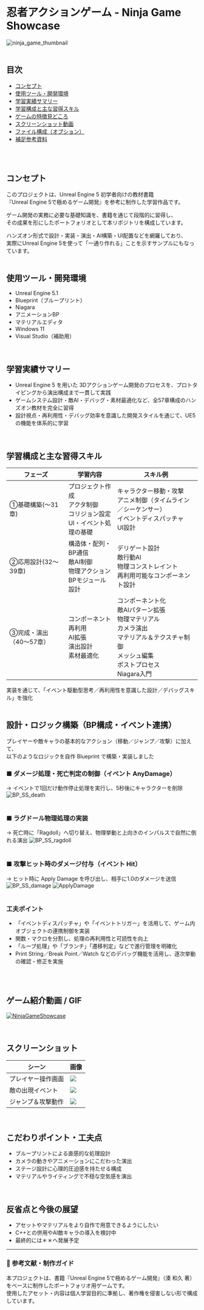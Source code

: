 
# 忍者アクションゲーム - Ninja Game Showcase

![ninja_game_thumbnail](assets/ninja_game_thumbnail.png) <!-- ゲームのサムネイル画像をここに -->
<br>
<br>

## 目次

- [コンセプト](#コンセプト)
- [使用ツール・開発環境](#使用ツール開発環境)
- [学習実績サマリー](#学習実績サマリー)
- [学習構成と主な習得スキル](#学習構成と主な習得スキル)
- [ゲームの特徴見どころ](#ゲームの特徴見どころ)
- [スクリーンショット動画](#スクリーンショット動画)
- [ファイル構成（オプション）](#ファイル構成オプション)
- [補足参考資料](#補足参考資料)

<br>
<br>

## コンセプト

このプロジェクトは、Unreal Engine 5 初学者向けの教材書籍  
『Unreal Engine 5で極めるゲーム開発』を参考に制作した学習作品です。

ゲーム開発の実務に必要な基礎知識を、書籍を通じて段階的に習得し、  
その成果を形にしたポートフォリオとして本リポジトリを構成しています。

ハンズオン形式で設計・実装・演出・AI構築・UI配置などを網羅しており、  
実際にUnreal Engine 5を使って「一通り作れる」ことを示すサンプルにもなっています。
<br>
<br>

## 使用ツール・開発環境

- Unreal Engine 5.1
- Blueprint（ブループリント）
- Niagara
- アニメーションBP
- マテリアルエディタ
- Windows 11
- Visual Studio（補助用）
<br>

## 学習実績サマリー

- Unreal Engine 5 を用いた 3Dアクションゲーム開発のプロセスを、プロトタイピングから演出構成まで一貫して実践
- ゲームシステム設計・敵AI・デバッグ・素材最適化など、全57章構成のハンズオン教材を完全に習得
- 設計視点・再利用性・デバッグ効率を意識した開発スタイルを通じて、UE5の機能を体系的に学習
<br>

## 学習構成と主な習得スキル
| フェーズ | 学習内容 | スキル例 |
|---------|---------|---------|
| ①基礎構築(〜31章)  | プロジェクト作成<br>アクタ制御<br>コリジョン設定<br>UI・イベント処理の基礎 | キャラクター移動・攻撃<br>アニメ制御（タイムライン／シーケンサー）<br>イベントディスパッチャ<br>UI設計  |
| ②応用設計(32〜39章)  | 構造体・配列・BP通信<br>敵AI制御<br>物理アクション<br>BPモジュール設計 | デリゲート設計<br>敵行動AI<br>物理コンストレイント<br>再利用可能なコンポーネント設計 |
| ③完成・演出（40〜57章） | コンポーネント再利用<br>AI拡張<br>演出設計<br>素材最適化 | コンポーネント化<br>敵AIパターン拡張<br>物理マテリアル<br>カメラ演出<br>マテリアル＆テクスチャ制御<br>メッシュ編集<br>ポストプロセス<br>Niagara入門 |

実装を通じて、「イベント駆動型思考／再利用性を意識した設計／デバッグスキル」を強化
<br>
<br>

## 設計・ロジック構築（BP構成・イベント連携）
プレイヤーや敵キャラの基本的なアクション（移動／ジャンプ／攻撃）に加えて、  
以下のようなロジックを自作 Blueprint で構築・実装しました

### ■ ダメージ処理・死亡判定の制御（イベント AnyDamage）  
→ イベントで1回だけ動作停止処理を実行し、5秒後にキャラクターを削除
![BP_SS_death](assets/BP_SS_death.png)
<br>
<br>

### ■ ラグドール物理処理の実装  
→ 死亡時に「Ragdoll」へ切り替え、物理挙動と上向きのインパルスで自然に倒れる演出
![BP_SS_ragdoll](assets/BP_SS_ragdoll.png)
<br>
<br>

### ■ 攻撃ヒット時のダメージ付与（イベント Hit）
→ ヒット時に Apply Damage を呼び出し、相手に1.0のダメージを送信
![BP_SS_damage](assets/BP_SS_damage.png)
![ApplyDamage](assets/ApplyDamage.gif)
<br>
<br>

### 工夫ポイント
- 「イベントディスパッチャ」や「イベントトリガー」を活用して、ゲーム内オブジェクトの連携制御を実装
- 関数・マクロを分割し、処理の再利用性と可読性を向上
- 「ループ処理」や「ブランチ」「遷移判定」などで進行管理を明確化
- Print String／Break Point／Watch などのデバッグ機能を活用し、逐次挙動の確認・修正を実施
<br>
<br>

## ゲーム紹介動画 / GIF

<!-- YouTube動画リンク例 -->
[![NinjaGameShowcase](https://img.youtube.com/vi/動画ID/0.jpg)](https://www.youtube.com/watch?v=動画ID)

<!-- または GIF 例（GitHubにアップロードした assets/gif_example.gif を使う場合） -->
<!-- ![demo_gif](assets/demo_gif.gif) -->
<br>

## スクリーンショット

| シーン | 画像 |
|-------|------|
| プレイヤー操作画面 | ![](assets/screenshot1.png) |
| 敵の出現イベント | ![](assets/screenshot2.png) |
| ジャンプ＆攻撃動作 | ![](assets/screenshot3.png) |
<br>

## こだわりポイント・工夫点

- ブループリントによる直感的な処理設計
- カメラの動きやアニメーションにこだわった演出
- ステージ設計に心理的圧迫感を持たせる構成
- マテリアルやライティングで不穏な空気感を演出
<br>

## 反省点と今後の展望

- アセットやマテリアルをより自作で用意できるようにしたい
- C++との併用やAI敵キャラの導入を検討中
- 最終的には＊＊へ発展予定

---

### 📖 参考文献・制作ガイド
本プロジェクトは、書籍『Unreal Engine 5で極めるゲーム開発』（湊 和久 著）をベースに制作したポートフォリオ用ゲームです。  
使用したアセット・内容は個人学習目的に準拠し、著作権を侵害しない形で構成しています。


